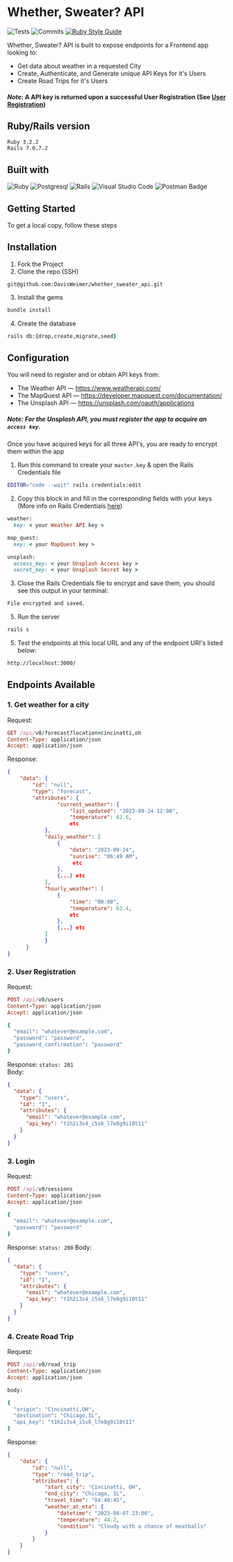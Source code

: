 # Whether, Sweater? API
![Tests](https://badgen.net/badge/tests/passing/green?icon=github)
![Commits](https://badgen.net/github/last-commit/DavisWeimer/whether_sweater_api?icon=github)
[![Ruby Style Guide](https://img.shields.io/badge/code_style-rubocop-brightgreen.svg)](https://github.com/rubocop/rubocop)

Whether, Sweater? API is built to expose endpoints for a Frontend app looking to:
- Get data about weather in a requested City
- Create, Authenticate, and Generate unique API Keys for it's Users
- Create Road Trips for it's Users
#### *Note*: A API key is returned upon a successful User Registration (See [User Registration](#2-user-registration))
## Ruby/Rails version<br>
`Ruby 3.2.2`<br>
`Rails 7.0.7.2`

## Built with<br>
![Ruby](https://img.shields.io/badge/ruby-%23CC342D.svg?style=for-the-badge&logo=ruby&logoColor=white)
![Postgresql](https://img.shields.io/badge/PostgreSQL-316192?style=for-the-badge&logo=postgresql&logoColor=white)
![Rails](https://img.shields.io/badge/rails-%23CC0000.svg?style=for-the-badge&logo=ruby-on-rails&logoColor=white)
![Visual Studio Code](https://img.shields.io/badge/Visual%20Studio%20Code-0078d7.svg?style=for-the-badge&logo=visual-studio-code&logoColor=white)
![Postman Badge](https://img.shields.io/badge/Postman-FF6C37?logo=postman&logoColor=fff&style=for-the-badge)

Getting Started
-------------
To get a local copy, follow these steps

## <b>Installation</b>

1. Fork the Project
2. Clone the repo (SSH) 
```shell 
git@github.com:DavisWeimer/whether_sweater_api.git 
```
3. Install the gems
```ruby
bundle install
```
4. Create the database
```ruby
rails db:{drop,create,migrate,seed}
```

## <b>Configuration</b>

You will need to register and or obtain API keys from:
- The Weather API — https://www.weatherapi.com/
- The MapQuest API — https://developer.mapquest.com/documentation/
- The Unsplash API — https://unsplash.com/oauth/applications
##### *Note*: For the Unsplash API, you must register the app to acquire an `access key`.

Once you have acquired keys for all three API's, you are ready to encrypt them within the app
1. Run this command to create your `master.key` & open the Rails Credentials file
```bash
EDITOR="code --wait" rails credentials:edit
```
2. Copy this block in and fill in the corresponding fields with your keys (More info on Rails Credentials [here](https://web-crunch.com/posts/the-complete-guide-to-ruby-on-rails-encrypted-credentials))
```ruby
weather:
  key: < your Weather API key >

map_quest:
  key: < your MapQuest key >

unsplash:
  access_key: < your Unsplash Access key >
  secret_key: < your Unsplash Secret key >

```
3. Close the Rails Credentials file to encrypt and save them, you should see this output in your terminal:
```bash
File encrypted and saved.
```
5. Run the server
```ruby
rails s
```
5. Test the endpoints at this local URL and any of the endpoint URI's listed below:
```bash
http://localhost:3000/
```

## <b>Endpoints Available</b>
### 1. Get weather for a city
Request:
```ruby
GET /api/v0/forecast?location=cincinatti,oh
Content-Type: application/json
Accept: application/json
```
Response:
```json
{
    "data": {
        "id": "null",
        "type": "forecast",
        "attributes": {
                "current_weather": {
                    "last_updated": "2023-09-24 12:00",
                    "temperature": 62.6,
                    etc
            },
            "daily_weather": [
                {
                    "date": "2023-09-24",
                    "sunrise": "06:49 AM",
                     etc
                },
                {...} etc
            ],
            "hourly_weather": [
                {
                    "time": "00:00",
                    "temperature": 62.4,
                    etc
                },
                {...} etc
            ]
            }
      }
}
```
### 2. User Registration
Request:
```ruby
POST /api/v0/users
Content-Type: application/json
Accept: application/json

{
  "email": "whatever@example.com",
  "password": "password",
  "password_confirmation": "password"
}
```
Response:
`status: 201`<br>
Body:
```json
{
  "data": {
    "type": "users",
    "id": "1",
    "attributes": {
      "email": "whatever@example.com",
      "api_key": "t1h2i3s4_i5s6_l7e8g9i10t11"
    }
  }
}
```
### 3. Login
Request:
```ruby
POST /api/v0/sessions
Content-Type: application/json
Accept: application/json

{
  "email": "whatever@example.com",
  "password": "password"
}
```
Response:
`status: 200`
Body:
```json
{
  "data": {
    "type": "users",
    "id": "1",
    "attributes": {
      "email": "whatever@example.com",
      "api_key": "t1h2i3s4_i5s6_l7e8g9i10t11"
    }
  }
}
```
### 4. Create Road Trip
Request:
```ruby
POST /api/v0/road_trip
Content-Type: application/json
Accept: application/json

body:

{
  "origin": "Cincinatti,OH",
  "destination": "Chicago,IL",
  "api_key": "t1h2i3s4_i5s6_l7e8g9i10t11"
}
```
Response:
```json
{
    "data": {
        "id": "null",
        "type": "road_trip",
        "attributes": {
            "start_city": "Cincinatti, OH",
            "end_city": "Chicago, IL",
            "travel_time": "04:40:45",
            "weather_at_eta": {
                "datetime": "2023-04-07 23:00",
                "temperature": 44.2,
                "condition": "Cloudy with a chance of meatballs"
            }
        }
    }
}
```
